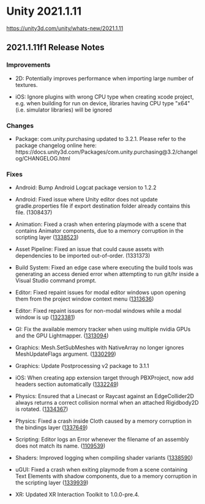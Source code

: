 # Unity 2021.1.11
https://unity3d.com/unity/whats-new/2021.1.11

## 2021.1.11f1 Release Notes


### Improvements
<ul>
<li><p>2D: Potentially improves performance when importing large number of textures.</p></li>
<li><p>iOS: Ignore plugins with wrong CPU type when creating xcode project, e.g. when building for run on device, libraries having CPU type "x64" (i.e. simulator libraries) will be ignored</p></li>
</ul>

### Changes
<ul>
<li>Package: com.unity.purchasing updated to 3.2.1. Please refer to the package changelog online here: https://docs.unity3d.com/Packages/com.unity.purchasing@3.2/changelog/CHANGELOG.html</li>
</ul>

### Fixes
<ul>
<li><p>Android: Bump Android Logcat package version to 1.2.2</p></li>
<li><p>Android: Fixed issue where Unity editor does not update gradle.properties file if export destination folder already contains this file. (1308437)</p></li>
<li><p>Animation: Fixed a crash when entering playmode with a scene that contains Animator components, due to a memory corruption in the scripting layer (<a href="https://issuetracker.unity3d.com/issues/2d-animations-crash-when-entering-play-mode">1338523</a>)</p></li>
<li><p>Asset Pipeline: Fixed an issue that could cause assets with dependencies to be imported out-of-order. (1331373)</p></li>
<li><p>Build System: Fixed an edge case where executing the build tools was generating an access denied error when attempting to run git/hr inside a Visual Studio command prompt.</p></li>
<li><p>Editor: Fixed repaint issues for modal editor windows upon opening them from the project window context menu (<a href="https://issuetracker.unity3d.com/issues/error-displaying-showmodalutility-window">1313636</a>)</p></li>
<li><p>Editor: Fixed repaint issues for non-modal windows while a modal window is up (<a href="https://issuetracker.unity3d.com/issues/parts-of-a-parent-editor-window-become-black-when-launching-a-child-editor-window-from-it">1323381</a>)</p></li>
<li><p>GI: Fix the available memory tracker when using multiple nvidia GPUs and the GPU Lightmapper. (<a href="https://issuetracker.unity3d.com/issues/bakecontextmanager-refreshgpumemorystatus-return-wrong-values-when-baking-lightmaps-on-any-nvidia-gpu-other-than-primary-gpu">1313094</a>)</p></li>
<li><p>Graphics: Mesh.SetSubMeshes with NativeArray no longer ignores MeshUpdateFlags argument. (<a href="https://issuetracker.unity3d.com/issues/cant-recalculate-bounds-dot-dot-dot-warnings-on-mesh-dot-setsubmeshes-using-nativearray-with-dontrecalculatebounds-flag">1330299</a>)</p></li>
<li><p>Graphics: Update Postprocessing v2 package to 3.1.1</p></li>
<li><p>iOS: When creating app extension target through PBXProject, now add headers section automatically (<a href="https://issuetracker.unity3d.com/issues/ios-pbxproject-dot-addfiletobuild-throws-an-exception-when-called-with-a-header-file">1332249</a>)</p></li>
<li><p>Physics: Ensured that a Linecast or Raycast against an EdgeCollider2D always returns a correct collision normal when an attached Rigidbody2D is rotated. (<a href="https://issuetracker.unity3d.com/issues/raycasthit2d-normal-is-incorrect-when-physics2d-dot-raycast-hits-an-edgecollider2d-with-a-rigidbody">1334367</a>)</p></li>
<li><p>Physics: Fixed a crash inside Cloth caused by a memory corruption in the bindings layer (<a href="https://issuetracker.unity3d.com/issues/cloth-cloth-component-assigned-to-subdivided-plane-mesh-crashes-editor">1337649</a>)</p></li>
<li><p>Scripting: Editor logs an Error whenever the filename of an assembly does not match its name. (<a href="https://issuetracker.unity3d.com/issues/scriptable-object-scripts-can-not-be-found-when-the-editor-is-restarted">1109539</a>)</p></li>
<li><p>Shaders: Improved logging when compiling shader variants (<a href="https://issuetracker.unity3d.com/issues/misleading-shader-compilation-logging-message">1338590</a>)</p></li>
<li><p>uGUI: Fixed a crash when exiting playmode from a scene containing Text Elements with shadow components, due to a memory corruption in the scripting layer (<a href="https://issuetracker.unity3d.com/issues/silent-crash-on-entering-and-exiting-play-mode-in-a-scene-with-text-elements-with-shadows">1339939</a>)</p></li>
<li><p>XR: Updated XR Interaction Toolkit to 1.0.0-pre.4.</p></li>
</ul>
